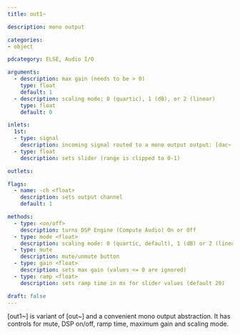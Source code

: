 ```yaml
---
title: out1~

description: mono output

categories:
- object

pdcategory: ELSE, Audio I/O

arguments:
  - description: max gain (needs to be > 0)
    type: float
    default: 1
  - description: scaling mode: 0 (quartic), 1 (dB), or 2 (linear)
    type: float
    default: 0

inlets:
  1st:
  - type: signal
    description: incoming signal routed to a mono output output: [dac~ 1]
  - type: float
    description: sets slider (range is clipped to 0-1)

outlets:

flags:
  - name: -ch <float>
    description: sets output channel
    default: 1

methods:
  - type: <on/off>
    description: turns DSP Engine (Compute Audio) On or Off
  - type: mode <float>
    description: scaling mode: 0 (quartic, default), 1 (dB) or 2 (linear)
  - type: mute
    description: mute/unmute button
  - type: gain <float>
    description: sets max gain (values <= 0 are ignored)
  - type: ramp <float>
    description: sets ramp time in ms for slider values (default 20)

draft: false
---
```


[out1~] is variant of [out~] and a convenient mono output abstraction. It has controls for mute, DSP on/off, ramp time, maximum gain and scaling mode.
